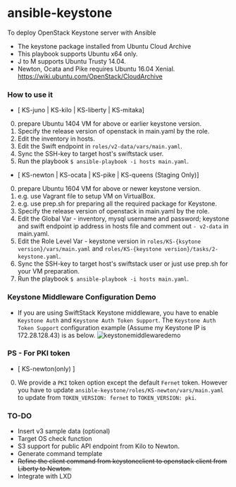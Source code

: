 # ansible-keystone
To deploy OpenStack Keystone server with Ansible

* The keystone package installed from Ubuntu Cloud Archive
* This playbook supports Ubuntu x64 only.
* J to M supports Ubuntu Trusty 14.04.
* Newton, Ocata and Pike requires Ubuntu 16.04 Xenial. https://wiki.ubuntu.com/OpenStack/CloudArchive

### How to use it

* [ KS-juno | KS-kilo | KS-liberty | KS-mitaka]

0. prepare Ubuntu 1404 VM for above or earlier keystone version.
1. Specify the release version of openstack in main.yaml by the role.
2. Edit the inventory in hosts.
3. Edit the Swift endpoint in `roles/v2-data/vars/main.yaml`.
4. Sync the SSH-key to target host's swiftstack user.
5. Run the playbook `$ ansible-playbook -i hosts main.yaml`.

* [ KS-newton | KS-ocata | KS-pike | KS-queens (Staging Only)]

0. prepare Ubuntu 1604 VM for above or newer keystone version.
  1. e.g. use Vagrant file to setup VM on VirtualBox.
  2. e.g. use prep.sh for preparing all the required package for Keystone.
1. Specify the release version of openstack in main.yaml by the role.
2. Edit the Global Var - inventory, mysql username and password; keystone and swift endpoint ip address in hosts file and comment out `- v2-data` in main.yaml.
3. Edit the Role Level Var - keystone version in `roles/KS-{ksytone version}/vars/main.yaml` and `roles/KS-{keystone version}/tasks/2-keystone.yaml`.
4. Sync the SSH-key to target host's swiftstack user or just use prep.sh for your VM preparation.
5. Run the playbook `$ ansible-playbook -i hosts main.yaml`.

### Keystone Middleware Configuration Demo

* If you are using SwiftStack Keystone middleware, you have to enable `Keystone Auth` and `Keystone Auth Token Support`. The `Keystone Auth Token Support` configuration example (Assume my Keystone IP is 172.28.128.43) is as below.
![keystonemiddlewaredemo](https://user-images.githubusercontent.com/1863416/32983001-a4d40e30-cc42-11e7-8f2a-e2c378e07ecc.png)

### PS - For PKI token

* [ KS-newton(only) ]

0. We provide a `PKI` token option except the default `Fernet` token. However you have to update `ansible-keystone/roles/KS-newton/vars/main.yaml` to update from `TOKEN_VERSION: fernet` to `TOKEN_VERSION: pki`.

### TO-DO

* Insert v3 sample data (optional)
* Target OS check function
* S3 support for public API endpoint from Kilo to Newton.
* Generate command template
* ~~Refine the client command from keystoneclient to openstack client from Liberty to Newton.~~
* Integrate with LXD
